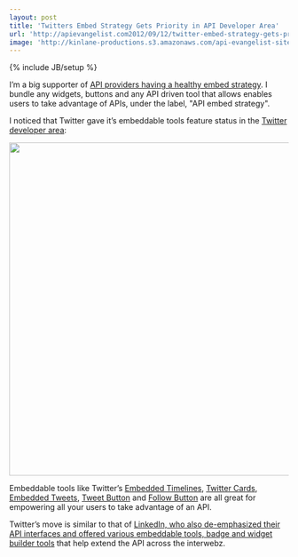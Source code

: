```yaml
---
layout: post
title: 'Twitters Embed Strategy Gets Priority in API Developer Area'
url: 'http://apievangelist.com2012/09/12/twitter-embed-strategy-gets-priority-in-api-developer-area/'
image: 'http://kinlane-productions.s3.amazonaws.com/api-evangelist-site/blog/twitter-bird-light.png'
---
```

{% include JB/setup %}
<p>
     I’m a big supporter of <a title="API providers having a healthy embed strategy" href="/2011/05/04/does-your-e-commerce-marketplace-have-an-embed-strategy/">API providers having a healthy embed strategy</a>. I bundle any widgets, buttons and any API driven tool that allows enables users to take advantage of APIs, under the label, "API embed strategy".
</p>
<p>
     I noticed that Twitter gave it’s embeddable tools feature status in the <a href="https://dev.twitter.com/">Twitter developer area</a>:
</p>
<p>
     <a href="https://dev.twitter.com/" target="_blank"><img src="https://s3.amazonaws.com/kinlane-productions/twitter/Twitter-Developers-Embed.png"  width="600" /></a>
</p>
<p>
     Embeddable tools like Twitter’s <a href="https://dev.twitter.com/docs/embedded-timelines">Embedded Timelines</a>, <a href="https://dev.twitter.com/docs/cards">Twitter Cards</a>, <a href="https://dev.twitter.com/docs/embedded-tweets">Embedded Tweets</a>, <a href="https://dev.twitter.com/docs/tweet-button">Tweet Button</a> and <a href="https://dev.twitter.com/docs/follow-button">Follow Button</a> are all great for empowering all your users to take advantage of an API.
</p>
<p>
     Twitter’s move is similar to that of <a href="/2011/04/13/linkedin-api-platform-and-the-evolution-of-the-api/">LinkedIn, who also de-emphasized their API interfaces and offered various embeddable tools, badge and widget builder tools</a> that help extend the API across the interwebz.
</p>

